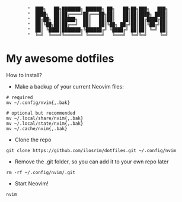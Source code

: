             "  ███╗   ██╗███████╗ ██████╗ ██╗   ██╗██╗███╗   ███╗
            "  ████╗  ██║██╔════╝██╔═══██╗██║   ██║██║████╗ ████║
            "  ██╔██╗ ██║█████╗  ██║   ██║██║   ██║██║██╔████╔██║
            "  ██║╚██╗██║██╔══╝  ██║   ██║╚██╗ ██╔╝██║██║╚██╔╝██║
            "  ██║ ╚████║███████╗╚██████╔╝ ╚████╔╝ ██║██║ ╚═╝ ██║
            "  ╚═╝  ╚═══╝╚══════╝ ╚═════╝   ╚═══╝  ╚═╝╚═╝     ╚═╝
                                                                
# My awesome dotfiles

How to install?

- Make a backup of your current Neovim files:
```
# required
mv ~/.config/nvim{,.bak}

# optional but recommended
mv ~/.local/share/nvim{,.bak}
mv ~/.local/state/nvim{,.bak}
mv ~/.cache/nvim{,.bak}
```

- Clone the repo
```
git clone https://github.com/ilosrim/dotfiles.git ~/.config/nvim
```

- Remove the .git folder, so you can add it to your own repo later
```
rm -rf ~/.config/nvim/.git
```

- Start Neovim!
```
nvim
```
